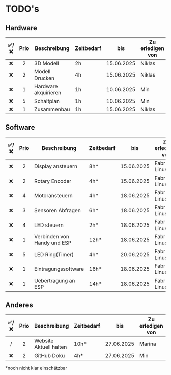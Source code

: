 

# TODO's

## Hardware

| ✅/❌ | Prio | Beschreibung         | Zeitbedarf | bis        | Zu erledigen von | 
| :---: | :---: | -----------------    | --- | :--------: | ---------------- |
| ❌    | 2 | 3D Modell            | 2h | 15.06.2025 | Niklas           |
| ❌    | 2 | Modell Drucken       | 4h | 15.06.2025 | Niklas           |
| ❌    | 1 | Hardware akquirieren | 1h | 10.06.2025 | Min              | 
| ❌    | 5 | Schaltplan           | 1h | 10.06.2025 | Min              |
| ❌    | 1 | Zusammenbau          | 1h | 15.06.2025 | Niklas           |

## Software

| ✅/❌ | Prio | Beschreibung                | Zeitbedarf | bis        | Zu erledigen von |    Unterkategorie |
| :---: | :---: | --------------------------- | --- | :--------: | ---------------- | ----------------: |
| ❌    | 2 | Display ansteuern           | 8h* | 15.06.2025 | Fabrice & Linus  |         Prototype |
| ❌    | 2 | Rotary Encoder              | 4h* | 15.06.2025 | Fabrice & Linus  |         Prototype |
| ❌    | 4 | Motoransteuern              | 4h* | 18.06.2025 | Fabrice & Linus  | Weiterentwicklung |
| ❌    | 3 | Sensoren Abfragen           | 6h* | 18.06.2025 | Fabrice & Linus  | Weiterentwicklung |
| ❌    | 4 | LED steuern                 | 2h* | 18.06.2025 | Fabrice & Linus  | Weiterentwicklung |
| ❌    | 1 | Verbinden von Handy und ESP | 12h* | 18.06.2025 | Fabrice & Linus  | Weiterentwicklung |
| ❌    | 5 | LED Ring(Timer)             | 4h* | 20.06.2025 | Fabrice & Linus  |    Verfeinerungen |
| ❌    | 1 | Eintragungssoftware         | 16h* | 18.06.2025 | Fabrice & Linus  | Ansteuerung Handy |
| ❌    | 1 | Uebertragung an ESP         | 14h* | 18.06.2025 | Fabrice & Linus  | Ansteuerung Handy |

## Anderes

| ✅/❌ | Prio | Beschreibung                 | Zeitbedarf | bis        | Zu erledigen von |
| :---: | :---: | ---------------------------- | --- | :--------: | ---------------- |
| /     | 2 | Website Aktuell halten       | 10h* | 27.06.2025 | Marina           |
| ❌    | 2 | GitHub Doku                  | 4h* | 27.06.2025 | Min              |

*noch nicht klar einschätzbar

